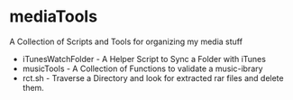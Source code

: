 # mediaTools
A Collection of Scripts and Tools for organizing my media stuff

* iTunesWatchFolder - A Helper Script to Sync a Folder with iTunes
* musicTools - A Collection of Functions to validate a music-ibrary
* rct.sh - Traverse a Directory and look for extracted rar files and delete them.
